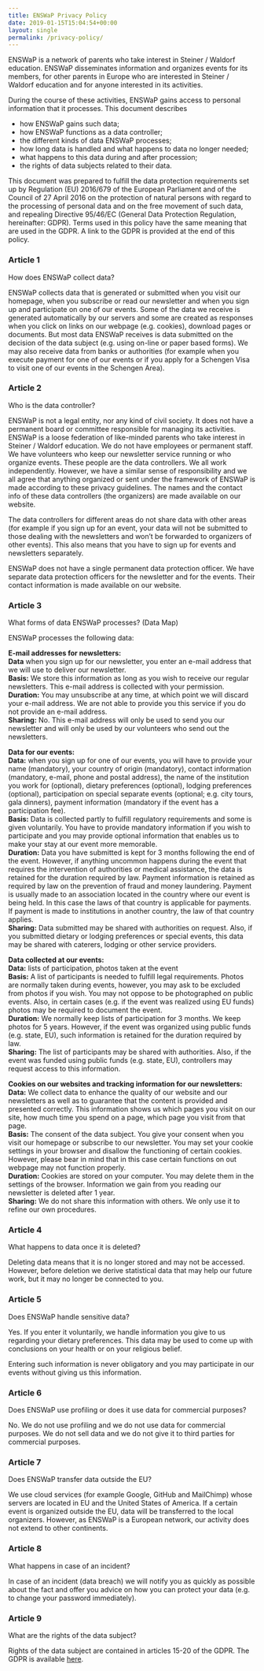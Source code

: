 ```yaml
---
title: ENSWaP Privacy Policy
date: 2019-01-15T15:04:54+00:00
layout: single
permalink: /privacy-policy/
---
```


ENSWaP is a network of parents who take interest in Steiner / Waldorf education. ENSWaP disseminates information and organizes events for its members, for other parents in Europe who are interested in Steiner / Waldorf education and for anyone interested in its activities.

During the course of these activities, ENSWaP gains access to personal information that it processes. This document describes

* how ENSWaP gains such data; 
* how ENSWaP functions as a data controller;
* the different kinds of data ENSWaP processes;
* how long data is handled and what happens to data no longer needed;
* what happens to this data during and after procession;
* the rights of data subjects related to their data.

This document was prepared to fulfill the data protection requirements set up by Regulation (EU) 2016/679 of the European Parliament and of the Council of 27 April 2016 on the protection of natural persons with regard to the processing of personal data and on the free movement of such data, and repealing Directive 95/46/EC (General Data Protection Regulation, hereinafter: GDPR). Terms used in this policy have the same meaning that are used in the GDPR. A link to the GDPR is provided at the end of this policy.

### Article 1
How does ENSWaP collect data?

ENSWaP collects data that is generated or submitted when you visit our homepage, when you subscribe or read our newsletter and when you sign up and participate on one of our events. Some of the data we receive is generated automatically by our servers and some are created as responses when you click on links on our webpage (e.g. cookies), download pages or documents. But most data ENSWaP receives is data submitted on the decision of the data subject (e.g. using on-line or paper based forms). We may also receive data from banks or authorities (for example when you execute payment for one of our events or if you apply for a Schengen Visa to visit one of our events in the Schengen Area).

### Article 2
Who is the data controller?

ENSWaP is not a legal entity, nor any kind of civil society. It does not have a permanent board or committee responsible for managing its activities. ENSWaP is a loose federation of like-minded parents who take interest in Steiner / Waldorf education. We do not have employees or permanent staff. We have volunteers who keep our newsletter service running or who organize events. These people are the data controllers. We all work independently. However, we have a similar sense of responsibility and we all agree that anything organized or sent under the framework of ENSWaP is made according to these privacy guidelines. The names and the contact info of these data controllers (the organizers) are made available on our website.

The data controllers for different areas do not share data with other areas (for example if you sign up for an event, your data will not be submitted to those dealing with the newsletters and won’t be forwarded to organizers of other events). This also means that you have to sign up for events and newsletters separately.

ENSWaP does not have a single permanent data protection officer. We have separate data protection officers for the newsletter and for the events. Their contact information is made available on our website.

### Article 3
What forms of data ENSWaP processes? (Data Map)  

ENSWaP processes the following data:

**E-mail addresses for newsletters:**  
__Data__ when you sign up for our newsletter, you enter an e-mail address that we will use to deliver our newsletter.  
__Basis:__ We store this information as long as you wish to receive our regular newsletters. This e-mail address is collected with your permission.  
__Duration:__ You may unsubscribe at any time, at which point we will discard your e-mail address. We are not able to provide you this service if you do not provide an e-mail address.  
__Sharing:__ No. This e-mail address will only be used to send you our newsletter and will only be used by our volunteers who send out the newsletters.

**Data for our events:**  
__Data:__ when you sign up for one of our events, you will have to provide your name (mandatory), your country of origin (mandatory), contact information (mandatory, e-mail, phone and postal address), the name of the institution you work for (optional), dietary preferences (optional), lodging preferences (optional), participation on special separate events (optional; e.g. city tours, gala dinners), payment information (mandatory if the event has a participation fee).  
__Basis:__ Data is collected partly to fulfill regulatory requirements and some is given voluntarily. You have to provide mandatory information if you wish to participate and you may provide optional information that enables us to make your stay at our event more memorable.  
__Duration:__ Data you have submitted is kept for 3 months following the end of the event. However, if anything uncommon happens during the event that requires the intervention of authorities or medical assistance, the data is retained for the duration required by law. Payment information is retained as required by law on the prevention of fraud and money laundering. Payment is usually made to an association located in the country where our event is being held. In this case the laws of that country is applicable for payments. If payment is made to institutions in another country, the law of that country applies.  
__Sharing:__ Data submitted may be shared with authorities on request. Also, if you submitted dietary or lodging preferences or special events, this data may be shared with caterers, lodging or other service providers. 

**Data collected at our events:**  
__Data:__ lists of participation, photos taken at the event  
__Basis:__ A list of participants is needed to fulfill legal requirements. Photos are normally taken during events, however, you may ask to be excluded from photos if you wish. You may not oppose to be photographed on public events. Also, in certain cases (e.g. if the event was realized using EU funds) photos may be required to document the event.  
__Duration:__ We normally keep lists of participation for 3 months. We keep photos for 5 years. However, if the event was organized using public funds (e.g. state, EU), such information is retained for the duration required by law.  
__Sharing:__ The list of participants may be shared with authorities. Also, if the event was funded using public funds (e.g. state, EU), controllers may request access to this information.  

**Cookies on our websites and tracking information for our newsletters:**  
__Data:__ We collect data to enhance the quality of our website and our newsletters as well as to guarantee that the content is provided and presented correctly. This information shows us which pages you visit on our site, how much time you spend on a page, which page you visit from that page.  
__Basis:__ The consent of the data subject. You give your consent when you visit our homepage or subscribe to our newsletter. You may set your cookie settings in your browser and disallow the functioning of certain cookies. However, please bear in mind that in this case certain functions on out webpage may not function properly.  
__Duration:__ Cookies are stored on your computer. You may delete them in the settings of the browser. Information we gain from you reading our newsletter is deleted after 1 year.  
__Sharing:__ We do not share this information with others. We only use it to refine our own procedures.

### Article 4
What happens to data once it is deleted?

Deleting data means that it is no longer stored and may not be accessed. However, before deletion we derive statistical data that may help our future work, but it may no longer be connected to you.

### Article 5
Does ENSWaP handle sensitive data?

Yes. If you enter it voluntarily, we handle information you give to us regarding your dietary preferences. This data may be used to come up with conclusions on your health or on your religious belief.

Entering such information is never obligatory and you may participate in our events without giving us this information.

### Article 6
Does ENSWaP use profiling or does it use data for commercial purposes?

No. We do not use profiling and we do not use data for commercial purposes. We do not sell data and we do not give it to third parties for commercial purposes.

### Article 7
Does ENSWaP transfer data outside the EU?

We use cloud services (for example Google, GitHub and MailChimp) whose servers are located in EU and the United States of America. If a certain event is organized outside the EU, data will be transferred to the local organizers. However, as ENSWaP is a European network, our activity does not extend to other continents.

### Article 8
What happens in case of an incident?

In case of an incident (data breach) we will notify you as quickly as possible about the fact and offer you advice on how you can protect your data (e.g. to change your password immediately). 

### Article 9
What are the rights of the data subject?

Rights of the data subject are contained in articles 15-20 of the GDPR. The GDPR is available [here](https://eur-lex.europa.eu/legal-content/EN/TXT/?uri=celex%3A32016R0679).

